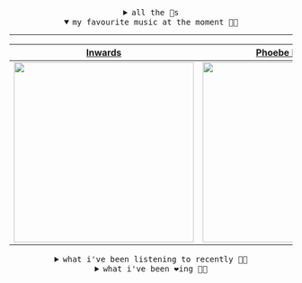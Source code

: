 <details>

<summary align="center"><samp>all the 🥚s</samp></summary>
<hr />

<a href="https://github.com/bitttttten"><img src="https://avatars2.githubusercontent.com/u/19930241?s=90&u=2aef7cbf4a59d361894145c97676391ec46fea4d&v=4" width="30" height="30" /><a href="https://github.com/pvinis"><img src="https://avatars0.githubusercontent.com/u/100233?s=90&v=4" width="30" height="30" />

<samp><a href="https://github.com/bitttttten/bitttttten/issues/1">become an 🥚</a></samp>

</details>

<details open>

<summary align="center"><samp>my favourite music at the moment 🎵🎶</samp></summary>
<hr />

<!-- toc -->

| [Inwards](https://open.spotify.com/artist/542nHHjo4wRmP3AbeJWkse)                                                                                                | [Phoebe Bridgers](https://open.spotify.com/artist/1r1uxoy19fzMxunt3ONAkG)                                                                                        | [Adrianne Lenker](https://open.spotify.com/artist/4aKWmkWAKviFlyvHYPTNQY)                                                                                        | [Tanukichan](https://open.spotify.com/artist/7d0wUlQ0ZXIGFa0YzuBiR6)                                                                                             |
| ---------------------------------------------------------------------------------------------------------------------------------------------------------------- | ---------------------------------------------------------------------------------------------------------------------------------------------------------------- | ---------------------------------------------------------------------------------------------------------------------------------------------------------------- | ---------------------------------------------------------------------------------------------------------------------------------------------------------------- |
| [<img src="https://i.scdn.co/image/4bbbdea18abc595501acae21422f4776c1cddf95" width="320" height="auto">](https://open.spotify.com/artist/542nHHjo4wRmP3AbeJWkse) | [<img src="https://i.scdn.co/image/1c90d650ee787a51e18e475584b595c9234eac48" width="320" height="auto">](https://open.spotify.com/artist/1r1uxoy19fzMxunt3ONAkG) | [<img src="https://i.scdn.co/image/8d950c8f76a90c16c7540609018fdc8d7b517693" width="320" height="auto">](https://open.spotify.com/artist/4aKWmkWAKviFlyvHYPTNQY) | [<img src="https://i.scdn.co/image/238c1cee4a9ca6a6a6e49b86fb8e7dd9cbbc7128" width="320" height="auto">](https://open.spotify.com/artist/7d0wUlQ0ZXIGFa0YzuBiR6) |

<!-- tocstop -->

</details>

<details>

<summary align="center"><samp>what i've been listening to recently 🎵🎶</samp></summary>
<hr />

<!-- toc -->

| [Fancy<br />Orville Peck](https://open.spotify.com/track/28q5F5eUjsl79J2PVDdHuH)                                                                                | [Dawn Chorus<br />Boards of Canada](https://open.spotify.com/track/7LY0R33pPIFr0Y64VZC9Wo)                                                                      | [Old Town Road<br />Lil Nas X](https://open.spotify.com/track/0F7FA14euOIX8KcbEturGH)                                                                           | [Indiana<br />Adrianne Lenker, Buck Meek](https://open.spotify.com/track/4T8spb01abMb7algXprCBF)                                                                |
| --------------------------------------------------------------------------------------------------------------------------------------------------------------- | --------------------------------------------------------------------------------------------------------------------------------------------------------------- | --------------------------------------------------------------------------------------------------------------------------------------------------------------- | --------------------------------------------------------------------------------------------------------------------------------------------------------------- |
| [<img src="https://i.scdn.co/image/bb2055b78f4eec9b5e19cb9e9792395b71a4564b" width="320" height="auto">](https://open.spotify.com/track/28q5F5eUjsl79J2PVDdHuH) | [<img src="https://i.scdn.co/image/c0b33a8d211600d70dcda3077d6a582da34321b0" width="320" height="auto">](https://open.spotify.com/track/7LY0R33pPIFr0Y64VZC9Wo) | [<img src="https://i.scdn.co/image/12d5ab979779aa41e697ce823328d527e643e4cf" width="320" height="auto">](https://open.spotify.com/track/0F7FA14euOIX8KcbEturGH) | [<img src="https://i.scdn.co/image/8d950c8f76a90c16c7540609018fdc8d7b517693" width="320" height="auto">](https://open.spotify.com/track/4T8spb01abMb7algXprCBF) |

<!-- tocstop -->

</details>

<details>

<summary align="center"><samp>what i've been ❤️ing 🎵🎶</samp></summary>
<hr />

<!-- toc -->

| [Cellular<br />King Krule](https://open.spotify.com/album/45aznJm3etg3c6dMRmYARJ)                                                                               | [Bubbles at Overlook 25th Marc…<br />Four Tet](https://open.spotify.com/album/5gIa8hTQGPwVeNYjDwrraZ)                                                           | [Skateboarding<br />Inwards](https://open.spotify.com/album/5qi4aoHpcDfsoTbVsjPXwI)                                                                             | [Tottertot<br />Inwards](https://open.spotify.com/album/5qi4aoHpcDfsoTbVsjPXwI)                                                                                 |
| --------------------------------------------------------------------------------------------------------------------------------------------------------------- | --------------------------------------------------------------------------------------------------------------------------------------------------------------- | --------------------------------------------------------------------------------------------------------------------------------------------------------------- | --------------------------------------------------------------------------------------------------------------------------------------------------------------- |
| [<img src="https://i.scdn.co/image/ab67616d0000b273be61bae68acce1a240f29c83" width="320" height="auto">](https://open.spotify.com/album/45aznJm3etg3c6dMRmYARJ) | [<img src="https://i.scdn.co/image/ab67616d0000b273210e19d835bb0af6620256cf" width="320" height="auto">](https://open.spotify.com/album/5gIa8hTQGPwVeNYjDwrraZ) | [<img src="https://i.scdn.co/image/ab67616d0000b273fe2bcdcae51a6d86f5a616a6" width="320" height="auto">](https://open.spotify.com/album/5qi4aoHpcDfsoTbVsjPXwI) | [<img src="https://i.scdn.co/image/ab67616d0000b273fe2bcdcae51a6d86f5a616a6" width="320" height="auto">](https://open.spotify.com/album/5qi4aoHpcDfsoTbVsjPXwI) |

<!-- tocstop -->

</details>
